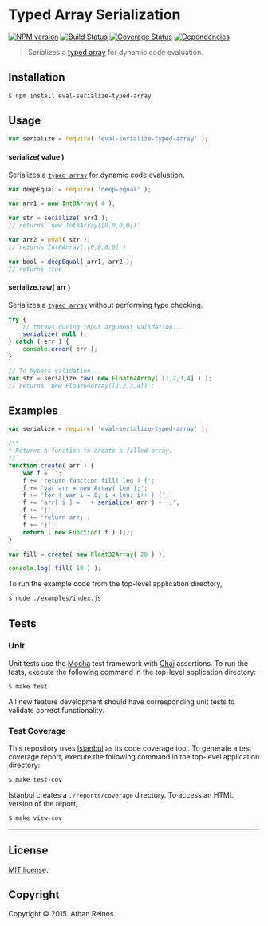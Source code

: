 Typed Array Serialization
===
[![NPM version][npm-image]][npm-url] [![Build Status][travis-image]][travis-url] [![Coverage Status][codecov-image]][codecov-url] [![Dependencies][dependencies-image]][dependencies-url]

> Serializes a [typed array](https://developer.mozilla.org/en-US/docs/Web/JavaScript/Typed_arrays) for dynamic code evaluation.


## Installation

``` bash
$ npm install eval-serialize-typed-array
```

## Usage

``` javascript
var serialize = require( 'eval-serialize-typed-array' );
```

#### serialize( value )

Serializes a [`typed array`](https://developer.mozilla.org/en-US/docs/Web/JavaScript/Typed_arrays) for dynamic code evaluation.

``` javascript
var deepEqual = require( 'deep-equal' );

var arr1 = new Int8Array( 4 );

var str = serialize( arr1 );
// returns 'new Int8Array([0,0,0,0])'

var arr2 = eval( str );
// returns Int8Array( [0,0,0,0] )

var bool = deepEqual( arr1, arr2 );
// returns true
```


#### serialize.raw( arr )

Serializes a [`typed array`](https://developer.mozilla.org/en-US/docs/Web/JavaScript/Typed_arrays) without performing type checking.

``` javascript
try {
	// throws during input argument validation...
	serialize( null );
} catch ( err ) {
	console.error( err );
}

// To bypass validation...
var str = serialize.raw( new Float64Array( [1,2,3,4] ) );
// returns 'new Float64Array([1,2,3,4])';
```


## Examples

``` javascript
var serialize = require( 'eval-serialize-typed-array' );

/**
* Returns a function to create a filled array.
*/
function create( arr ) {
	var f = '';
	f += 'return function fill( len ) {';
	f += 'var arr = new Array( len );';
	f += 'for ( var i = 0; i < len; i++ ) {';
	f += 'arr[ i ] = ' + serialize( arr ) + ';';
	f += '}';
	f += 'return arr;';
	f += '}';
	return ( new Function( f ) )();
}

var fill = create( new Float32Array( 20 ) );

console.log( fill( 10 ) );
```

To run the example code from the top-level application directory,

``` bash
$ node ./examples/index.js
```


## Tests

### Unit

Unit tests use the [Mocha](http://mochajs.org/) test framework with [Chai](http://chaijs.com) assertions. To run the tests, execute the following command in the top-level application directory:

``` bash
$ make test
```

All new feature development should have corresponding unit tests to validate correct functionality.


### Test Coverage

This repository uses [Istanbul](https://github.com/gotwarlost/istanbul) as its code coverage tool. To generate a test coverage report, execute the following command in the top-level application directory:

``` bash
$ make test-cov
```

Istanbul creates a `./reports/coverage` directory. To access an HTML version of the report,

``` bash
$ make view-cov
```


---
## License

[MIT license](http://opensource.org/licenses/MIT).


## Copyright

Copyright &copy; 2015. Athan Reines.


[npm-image]: http://img.shields.io/npm/v/eval-serialize-typed-array.svg
[npm-url]: https://npmjs.org/package/eval-serialize-typed-array

[travis-image]: http://img.shields.io/travis/kgryte/eval-serialize-typed-array/master.svg
[travis-url]: https://travis-ci.org/kgryte/eval-serialize-typed-array

[codecov-image]: https://img.shields.io/codecov/c/github/kgryte/eval-serialize-typed-array/master.svg
[codecov-url]: https://codecov.io/github/kgryte/eval-serialize-typed-array?branch=master

[dependencies-image]: http://img.shields.io/david/kgryte/eval-serialize-typed-array.svg
[dependencies-url]: https://david-dm.org/kgryte/eval-serialize-typed-array

[dev-dependencies-image]: http://img.shields.io/david/dev/kgryte/eval-serialize-typed-array.svg
[dev-dependencies-url]: https://david-dm.org/dev/kgryte/eval-serialize-typed-array

[github-issues-image]: http://img.shields.io/github/issues/kgryte/eval-serialize-typed-array.svg
[github-issues-url]: https://github.com/kgryte/eval-serialize-typed-array/issues
